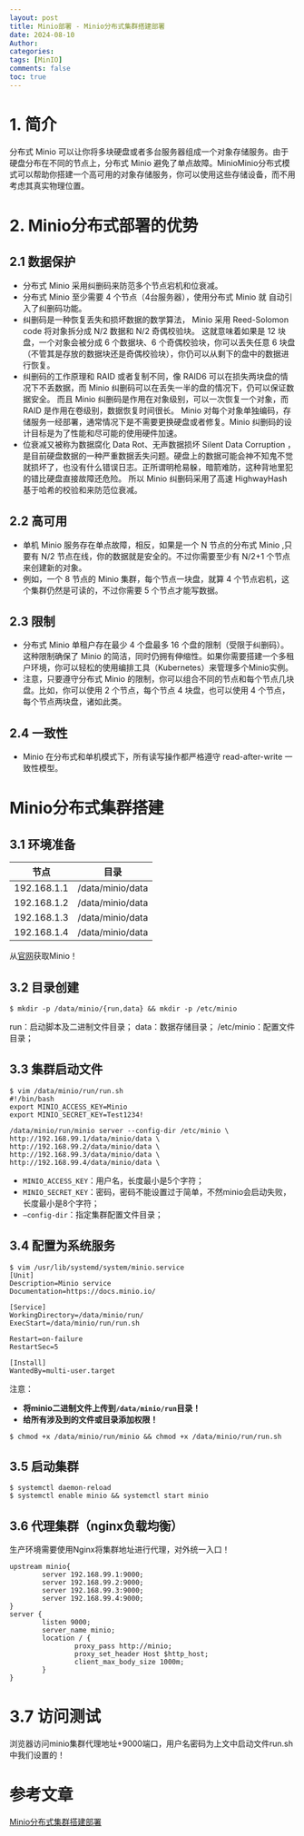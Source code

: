 ```yaml
---
layout: post
title: Minio部署 - Minio分布式集群搭建部署
date: 2024-08-10
Author: 
categories: 
tags: [MinIO]
comments: false
toc: true
---
```




# 1. 简介

分布式 Minio 可以让你将多块硬盘或者多台服务器组成一个对象存储服务。由于硬盘分布在不同的节点上，分布式 Minio 避免了单点故障。MinioMinio分布式模式可以帮助你搭建一个高可用的对象存储服务，你可以使用这些存储设备，而不用考虑其真实物理位置。

# 2. Minio分布式部署的优势

## 2.1 数据保护

- 分布式 Minio 采用纠删码来防范多个节点宕机和位衰减。
- 分布式 Minio 至少需要 4 个节点（4台服务器），使用分布式 Minio 就 自动引入了纠删码功能。
- 纠删码是一种恢复丢失和损坏数据的数学算法， Minio 采用 Reed-Solomon code 将对象拆分成 N/2 数据和 N/2 奇偶校验块。 这就意味着如果是 12 块盘，一个对象会被分成 6 个数据块、6 个奇偶校验块，你可以丢失任意 6 块盘（不管其是存放的数据块还是奇偶校验块），你仍可以从剩下的盘中的数据进行恢复。
- 纠删码的工作原理和 RAID 或者复制不同，像 RAID6 可以在损失两块盘的情况下不丢数据，而 Minio 纠删码可以在丢失一半的盘的情况下，仍可以保证数据安全。 而且 Minio 纠删码是作用在对象级别，可以一次恢复一个对象，而RAID 是作用在卷级别，数据恢复时间很长。 Minio 对每个对象单独编码，存储服务一经部署，通常情况下是不需要更换硬盘或者修复。Minio 纠删码的设计目标是为了性能和尽可能的使用硬件加速。
- 位衰减又被称为数据腐化 Data Rot、无声数据损坏 Silent Data Corruption ，是目前硬盘数据的一种严重数据丢失问题。硬盘上的数据可能会神不知鬼不觉就损坏了，也没有什么错误日志。正所谓明枪易躲，暗箭难防，这种背地里犯的错比硬盘直接故障还危险。 所以 Minio 纠删码采用了高速 HighwayHash 基于哈希的校验和来防范位衰减。

## 2.2 高可用

- 单机 Minio 服务存在单点故障，相反，如果是一个 N 节点的分布式 Minio ,只要有 N/2 节点在线，你的数据就是安全的。不过你需要至少有 N/2+1 个节点来创建新的对象。
- 例如，一个 8 节点的 Minio 集群，每个节点一块盘，就算 4 个节点宕机，这个集群仍然是可读的，不过你需要 5 个节点才能写数据。

## 2.3 限制

- 分布式 Minio 单租户存在最少 4 个盘最多 16 个盘的限制（受限于纠删码）。这种限制确保了 Minio 的简洁，同时仍拥有伸缩性。如果你需要搭建一个多租户环境，你可以轻松的使用编排工具（Kubernetes）来管理多个Minio实例。
- 注意，只要遵守分布式 Minio 的限制，你可以组合不同的节点和每个节点几块盘。比如，你可以使用 2 个节点，每个节点 4 块盘，也可以使用 4 个节点，每个节点两块盘，诸如此类。

## 2.4 一致性

- Minio 在分布式和单机模式下，所有读写操作都严格遵守 read-after-write 一致性模型。

# Minio分布式集群搭建

## 3.1 环境准备

| 节点          | 目录                |
|-------------|-------------------|
| 192.168.1.1 | /data/minio/data  |
| 192.168.1.2 | /data/minio/data  |
| 192.168.1.3 | /data/minio/data  |
| 192.168.1.4 | /data/minio/data  |

从[官网](https://dl.min.io/server/minio/release/linux-amd64/minio)获取Minio！

## 3.2 目录创建

```shell
$ mkdir -p /data/minio/{run,data} && mkdir -p /etc/minio
```

run：启动脚本及二进制文件目录； data：数据存储目录； /etc/minio：配置文件目录；

## 3.3 集群启动文件

```shell
$ vim /data/minio/run/run.sh
#!/bin/bash
export MINIO_ACCESS_KEY=Minio
export MINIO_SECRET_KEY=Test1234!
 
/data/minio/run/minio server --config-dir /etc/minio \
http://192.168.99.1/data/minio/data \
http://192.168.99.2/data/minio/data \
http://192.168.99.3/data/minio/data \
http://192.168.99.4/data/minio/data \
```

- `MINIO_ACCESS_KEY`：用户名，长度最小是5个字符；
- `MINIO_SECRET_KEY`：密码，密码不能设置过于简单，不然minio会启动失败，长度最小是8个字符；
- `–config-dir`：指定集群配置文件目录；
 
## 3.4 配置为系统服务

```shell
$ vim /usr/lib/systemd/system/minio.service
[Unit]
Description=Minio service
Documentation=https://docs.minio.io/
 
[Service]
WorkingDirectory=/data/minio/run/
ExecStart=/data/minio/run/run.sh
 
Restart=on-failure
RestartSec=5
 
[Install]
WantedBy=multi-user.target
```

注意：

- **将minio二进制文件上传到`/data/minio/run`目录！**
- **给所有涉及到的文件或目录添加权限！**

```shell
$ chmod +x /data/minio/run/minio && chmod +x /data/minio/run/run.sh
```

## 3.5 启动集群

```shell
$ systemctl daemon-reload
$ systemctl enable minio && systemctl start minio
```

## 3.6 代理集群（nginx负载均衡）

生产环境需要使用Nginx将集群地址进行代理，对外统一入口！

```nginx
upstream minio{
        server 192.168.99.1:9000;
        server 192.168.99.2:9000;
        server 192.168.99.3:9000;
        server 192.168.99.4:9000;
}
server {
        listen 9000;
        server_name minio;
        location / {
                proxy_pass http://minio;
                proxy_set_header Host $http_host;
                client_max_body_size 1000m;
        }
}
```

# 3.7 访问测试

浏览器访问minio集群代理地址+9000端口，用户名密码为上文中启动文件run.sh中我们设置的！

# 参考文章

[Minio分布式集群搭建部署](https://www.cnblogs.com/lvzhenjiang/p/14943939.html)
